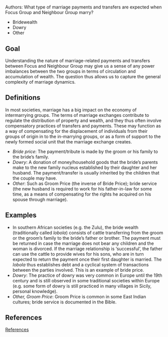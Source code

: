 # [](ContributionTable?__template__=property.md&property=name#cldf:D1_DEM37)

Authors: [](ContributionTable?__template__=property.md&property=contributor#cldf:D1_DEM37)
What type of marriage payments and transfers are expected when Focus Group and Neighbour Group marry?

- Bridewealth
- Dowry
- Other


## Goal

Understanding the nature of marriage-related payments and transfers between Focus and Neighbour Group may give us a sense of any power imbalances between the two groups in terms of circulation and accumulation of wealth. The question thus allows us to capture the general complexity of marriage dynamics.


## Definitions

In most societies, marriage has a big impact on the economy of intermarrying groups. The terms of marriage exchanges contribute to regulate the distribution of property and wealth, and they thus often involve compensatory practices of transfers and payments. These may function as a way of compensating for the displacement of individuals from their groups of origin in to the in-marrying groups, or as a form of support to the newly formed social unit that the marriage exchange creates.

- *Bride price*: The payment/tribute is made by the groom or his family to the bride’s family.
- *Dowry*: A donation of money/household goods that the bride’s parents make to the new family nucleus established by their daughter and her husband. The payment/transfer is usually inherited by the children that the couple may have.
- *Other*: Such as Groom Price (the inverse of Bride Price); bride service (the new husband is required to work for his father-in-law for some time, as a means of compensating for the rights he acquired on his spouse through marriage).

## Examples

- In southern African societies (e.g. the Zulu), the bride wealth (traditionally called *lobola*) consists of cattle transferring from the groom or the groom’s family to the bride’s father or brother. The payment must be returned in case the marriage does not bear any children and the woman is divorced. If the marriage relationship is ‘successful’, the father can use the cattle to provide wives for his sons, who are in turn expected to return the payment once their first daughter is married. The *lobola* thus establishes debt and a cyclical system of transactions between the parties involved. This is an example of bride price.
- *Dowry*: The practice of dowry was very common in Europe until the 19th century and is still observed in some traditional societies within Europe (e.g. some form of dowry is still practiced in many villages in Sicily, personal knowledge).
- *Other, Groom Price*: Groom Price is common in some East Indian cultures; bride service is documented in the Bible.


## References

[References](Source?cited_only&with_link#cldf:__all__)